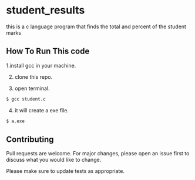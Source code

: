# student_results
this is a c language program that finds the total and percent of the student marks


## How To Run This code
1.install gcc in your machine.

2. clone this repo.

3. open terminal.
```bash
$ gcc student.c
```
4. it will create a exe file.
```bash
$ a.exe
```
## Contributing
Pull requests are welcome. For major changes, please open an issue first to discuss what you would like to change.

Please make sure to update tests as appropriate.

